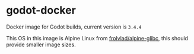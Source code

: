 # godot-docker

Docker image for Godot builds, current version is `3.4.4`

This OS in this image is Alpine Linux from [frolvlad/alpine-glibc](https://hub.docker.com/r/frolvlad/alpine-glibc/), this should provide smaller image sizes.